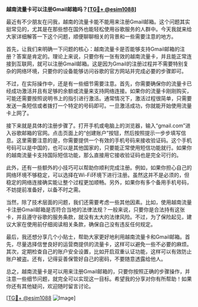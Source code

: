 **越南流量卡可以注册Gmail邮箱吗？[[TG💪+ @esim1088](https://t.me/s/esim1088)]**

最近有不少朋友在问我，越南的流量卡能不能用来注册Gmail邮箱。这个问题其实挺常见的，尤其是在那些想在国外也能轻松使用谷歌服务的人群中。今天我就来给大家详细解答一下这个问题，顺便聊聊相关的背景和一些需要注意的地方。

首先，让我们来明确一下问题的核心：越南流量卡是否能够支持Gmail邮箱的注册？答案是肯定的。理论上来说，只要你有一张有效的越南流量卡，并且能正常连接到互联网，就可以注册Gmail邮箱。这是因为Gmail的注册过程并不需要特别复杂的网络环境，只要你的设备能够访问谷歌的官方网站并完成必要的步骤即可。

不过，在实际操作中，还是有一些细节需要注意。首先，你需要确保你的流量卡已经成功激活并且有足够的余额或流量来支持网络连接。如果你的流量卡刚刚购买，可能还需要按照说明书上的指引进行激活。通常情况下，激活过程很简单，只需要发送一条短信或者拨打一个特定的号码即可。一旦激活成功，你就能开始使用流量卡上网了。

接下来就是具体的注册步骤了。打开手机或电脑上的浏览器，输入“gmail.com”进入谷歌邮箱的官网。点击页面上的“创建账户”按钮，然后按照提示一步步填写信息。这里需要注意的是，你需要提供一个有效的手机号码来接收验证码。这个手机号码可以是中国的，也可以是其他国家的，只要能正常使用短信功能就行。如果你的越南流量卡支持国际短信功能，那么直接用它接收验证码也是完全可行的。

此外，还有一些额外的小技巧可以帮助你顺利完成注册。例如，如果你担心自己的网络环境不够稳定，可以选择在Wi-Fi环境下进行注册。虽然这并不是必须的，但稳定的网络连接确实能让整个过程更加顺畅。另外，如果你有多个备用手机号码，不妨提前准备好，以备不时之需。

当然，除了技术层面的问题，我们还需要考虑一些其他因素。比如，使用越南流量卡注册Gmail邮箱是否符合当地的法律法规？一般来说，只要你是合法持有这张卡，并且遵守谷歌的服务条款，就没有太大的法律风险。不过，为了保险起见，建议大家在使用前仔细阅读相关条款，确保自己没有违反任何规定。

最后，我还想分享几个小贴士，帮助大家更好地利用越南流量卡和Gmail邮箱。首先，尽量选择信誉良好的运营商提供的流量卡，这样可以避免一些不必要的麻烦。其次，定期检查自己的账户安全设置，比如开启双重认证功能，这样可以有效防止账户被盗。还有，记得妥善保管好自己的密码，不要随意透露给他人。

总之，越南流量卡是可以用来注册Gmail邮箱的，只要你按照正确的步骤操作，并注意一些细节问题，就完全可以实现这一目标。希望我的分享对你有所帮助！如果你还有其他疑问，欢迎随时留言讨论。

[[TG💪+ @esim1088](https://t.me/s/esim1088) ![Image](https://i.postimg.cc/4NQfJmqS/Snipaste-2025-05-13-00-14-12.png)]